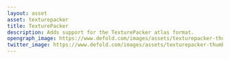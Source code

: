 ```yaml
---
layout: asset
asset: texturepacker
title: TexturePacker
description: Adds support for the TexturePacker atlas format.
opengraph_image: https://www.defold.com/images/assets/texturepacker-thumb.jpg
twitter_image: https://www.defold.com/images/assets/texturepacker-thumb.jpg
---
```

